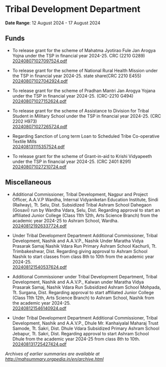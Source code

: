 # Tribal Development Department

**Date Range**: 12 August 2024 - 17 August 2024


## Funds
- To release grant for the scheme of Mahatma Jyotirao Fule Jan Arogya Yojna under the TSP in financial year 2024-25. CRC (2210 G289)\
  [202408071027097524.pdf](https://gr.maharashtra.gov.in/Site/Upload/Government%20Resolutions/English/202408071027097524.pdf)

- To release grant for the scheme of National Rural Health Mission under the TSP in financial year 2024-25. state share(CRC 2210 E455)\
  [202408071027042924.pdf](https://gr.maharashtra.gov.in/Site/Upload/Government%20Resolutions/English/202408071027042924.pdf)

- To release grant for the scheme of Pradhan Mantri Jan Arogya Yojana under the TSP in financial year 2024-25. (CRC-2210 G494)\
  [202408071027152624.pdf](https://gr.maharashtra.gov.in/Site/Upload/Government%20Resolutions/English/202408071027152624.pdf)

- To release grant for the scheme of Assistance to Division for Tribal Student in Military School under the TSP in financial year 2024-25. (CRC 2202 H973)\
  [202408071027265724.pdf](https://gr.maharashtra.gov.in/Site/Upload/Government%20Resolutions/English/202408071027265724.pdf)

- Regarding Sanction of Long term Loan to Scheduled Tribe Co-operative Textile Mills\
  [202408131115357524.pdf](https://gr.maharashtra.gov.in/Site/Upload/Government%20Resolutions/English/202408131115357524.pdf)

- To release grant for the scheme of  Grant-in-aid to Krishi Vidyapeeth under the TSP in financial year 2024-25. (CRC 2401 8291)\
  [202408071027210724.pdf](https://gr.maharashtra.gov.in/Site/Upload/Government%20Resolutions/English/202408071027210724.pdf)

## Miscellaneous
- Additional Commissioner, Tribal Development, Nagpur and Project Officer, A.A.V.P Wardha, Internal Vidyaniketan Education Institute, Sindi (Railway), Tt. Selu, Dist. Subsidized Tribal Ashram School Dahegaon (Gosavi) run by Wardha Vdara, Selu, Dist. Regarding approval to start an affiliated Junior College (Class 11th  12th, Arts  Science Branch) from the academic year 2024-25 to Ashram School, Wardha.\
  [202408121926337724.pdf](https://gr.maharashtra.gov.in/Site/Upload/Government%20Resolutions/English/202408121926337724.pdf)

- Under Tribal Development Department Additional Commissioner, Tribal Development, Nashik and A.A.V.P., Nashik Under Maratha Vidya Prasarak Samaj Nashik Vdara Run Primary Ashram School Kachurli, Tt. Trimbakeshwar, Dist. Regarding giving approval to Ashram School Nashik to start classes from class 8th to 10th from the academic year 2024-25.\
  [202408121540537624.pdf](https://gr.maharashtra.gov.in/Site/Upload/Government%20Resolutions/English/202408121540537624.pdf)

- Additional Commissioner under Tribal Development Department, Tribal Development, Nashik and A.A.V.P., Kalwan under Maratha Vidya Prasarak Samaj, Nashik Vdara Run Subsidized Ashram School Mohpada, Tt. Surgana, Dist. Regarding approval to start affiliated Junior College (Class 11th  12th, Arts  Science Branch) to Ashram School, Nashik from the academic year 2024-25.\
  [202408121546140924.pdf](https://gr.maharashtra.gov.in/Site/Upload/Government%20Resolutions/English/202408121546140924.pdf)

- Under Tribal Development Department Additional Commissioner, Tribal Development, Nashik and A.A.V.P., Dhule Mr. Kanhaiyalal Maharaj Trust Samode, Tt. Sakri, Dist. Dhule Vdara Subsidized Primary Ashram School Jebapur, Tt. Sakri, Dist. Regarding approval to start Ashram School Dhule from the academic year 2024-25 from class 8th to 10th.\
  [202408131725427424.pdf](https://gr.maharashtra.gov.in/Site/Upload/Government%20Resolutions/English/202408131725427424.pdf)


*Archives of earlier summaries are available at http://mahsummary.orgpedia.in/en/archive.html*